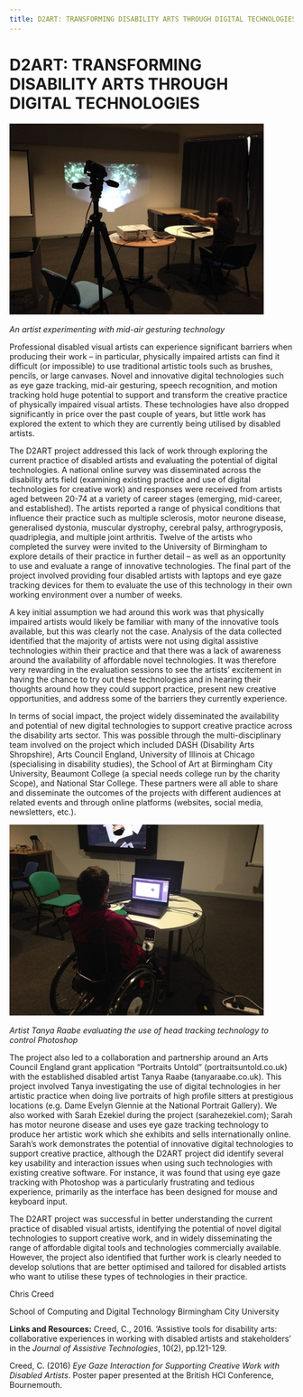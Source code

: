 ```yaml
---
title: D2ART: TRANSFORMING DISABILITY ARTS THROUGH DIGITAL TECHNOLOGIES
---
```


# D2ART: TRANSFORMING DISABILITY ARTS THROUGH DIGITAL TECHNOLOGIES

![Image](Images/D2ART_Image1.jpg)

_An artist experimenting with mid-air gesturing technology_


Professional disabled visual artists can experience significant barriers when producing their work – in particular, physically impaired artists can find it difficult (or impossible) to use traditional artistic tools such as brushes, pencils, or large canvases. Novel and innovative digital technologies such as eye gaze tracking, mid-air gesturing, speech recognition, and motion tracking hold huge potential to support and transform the creative practice of physically impaired visual artists. These technologies have also dropped significantly in price over the past couple of years, but little work has explored the extent to which they are currently being utilised by disabled artists.

The D2ART project addressed this lack of work through exploring the current practice of disabled artists and evaluating the potential of digital technologies. A national online survey was disseminated across the disability arts field (examining existing practice and use of digital technologies for creative work) and responses were received from artists aged between 20-74 at a variety of career stages (emerging, mid-career, and established). The artists reported a range of physical conditions that influence their practice such as multiple sclerosis, motor neurone disease, generalised dystonia, muscular dystrophy, cerebral palsy, arthrogryposis, quadriplegia, and multiple joint arthritis. Twelve of the artists who completed the survey were invited to the University of Birmingham to explore details of their practice in further detail – as well as an opportunity to use and evaluate a range of innovative technologies. The final part of the project involved providing four disabled artists with laptops and eye gaze tracking devices for them to evaluate the use of this technology in their own working environment over a number of weeks.

A key initial assumption we had around this work was that physically impaired artists would likely be familiar with many of the innovative tools available, but this was clearly not the case. Analysis of the data collected identified that the majority of artists were not using digital assistive technologies within their practice and that there was a lack of awareness around the availability of affordable novel technologies. It was therefore very rewarding in the evaluation sessions to see the artists’ excitement in having the chance to try out these technologies and in hearing their thoughts around how they could support practice, present new creative opportunities, and address some of the barriers they currently experience.

In terms of social impact, the project widely disseminated the availability and potential of new digital technologies to support creative practice across the disability arts sector. This was possible through the multi-disciplinary team involved on the project which included DASH (Disability Arts Shropshire), Arts Council England, University of Illinois at Chicago (specialising in disability studies), the School of Art at Birmingham City University, Beaumont College (a special needs college run by the charity Scope), and National Star College. These partners were all able to share and disseminate the outcomes of the projects with different audiences at related events and through online platforms (websites, social media, newsletters, etc.).

![Image](Images/D2ART_Image2.jpg)

_Artist Tanya Raabe evaluating the use of head tracking technology to control Photoshop_

The project also led to a collaboration and partnership around an Arts Council England grant application “Portraits Untold” (portraitsuntold.co.uk) with the established disabled artist Tanya Raabe (tanyaraabe.co.uk). This project involved Tanya investigating the use of digital technologies in her artistic practice when doing live portraits of high profile sitters at prestigious locations (e.g. Dame Evelyn Glennie at the National Portrait Gallery). We also worked with Sarah Ezekiel during the project (sarahezekiel.com); Sarah has motor neurone disease and uses eye gaze tracking technology to produce her artistic work which she exhibits and sells internationally online. Sarah’s work demonstrates the potential of innovative digital technologies to support creative practice, although the D2ART project did identify several key usability and interaction issues when using such technologies with existing creative software. For instance, it was found that using eye gaze tracking with Photoshop was a particularly frustrating and tedious experience, primarily as the interface has been designed for mouse and keyboard input.

The D2ART project was successful in better understanding the current practice of disabled visual artists, identifying the potential of novel digital technologies to support creative work, and in widely disseminating the range of affordable digital tools and technologies commercially available. However, the project also identified that further work is clearly needed to develop solutions that are better optimised and tailored for disabled artists who want to utilise these types of technologies in their practice.

Chris Creed

School of Computing and Digital Technology
Birmingham City University


**Links and Resources:**
Creed, C., 2016. ‘Assistive tools for disability arts: collaborative experiences in working with disabled artists and stakeholders’ in the _Journal of Assistive Technologies_, 10(2), pp.121-129.

Creed, C. (2016) _Eye Gaze Interaction for Supporting Creative Work with Disabled Artists_. Poster paper presented at the British HCI Conference, Bournemouth.

